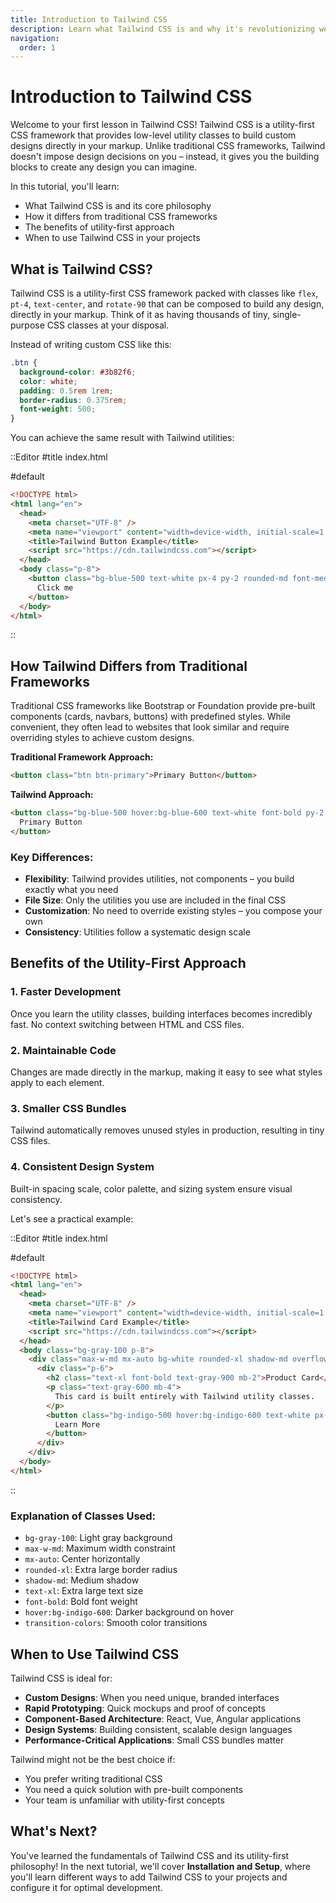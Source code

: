 ```yaml
---
title: Introduction to Tailwind CSS
description: Learn what Tailwind CSS is and why it's revolutionizing web development.
navigation:
  order: 1
---
```


# Introduction to Tailwind CSS

Welcome to your first lesson in Tailwind CSS! Tailwind CSS is a utility-first CSS framework that provides low-level utility classes to build custom designs directly in your markup. Unlike traditional CSS frameworks, Tailwind doesn't impose design decisions on you – instead, it gives you the building blocks to create any design you can imagine.

In this tutorial, you'll learn:

- What Tailwind CSS is and its core philosophy
- How it differs from traditional CSS frameworks
- The benefits of utility-first approach
- When to use Tailwind CSS in your projects

## What is Tailwind CSS?

Tailwind CSS is a utility-first CSS framework packed with classes like `flex`, `pt-4`, `text-center`, and `rotate-90` that can be composed to build any design, directly in your markup. Think of it as having thousands of tiny, single-purpose CSS classes at your disposal.

Instead of writing custom CSS like this:

```css
.btn {
  background-color: #3b82f6;
  color: white;
  padding: 0.5rem 1rem;
  border-radius: 0.375rem;
  font-weight: 500;
}
```

You can achieve the same result with Tailwind utilities:

::Editor
#title
index.html

#default

```html
<!DOCTYPE html>
<html lang="en">
  <head>
    <meta charset="UTF-8" />
    <meta name="viewport" content="width=device-width, initial-scale=1.0" />
    <title>Tailwind Button Example</title>
    <script src="https://cdn.tailwindcss.com"></script>
  </head>
  <body class="p-8">
    <button class="bg-blue-500 text-white px-4 py-2 rounded-md font-medium">
      Click me
    </button>
  </body>
</html>
```

::

## How Tailwind Differs from Traditional Frameworks

Traditional CSS frameworks like Bootstrap or Foundation provide pre-built components (cards, navbars, buttons) with predefined styles. While convenient, they often lead to websites that look similar and require overriding styles to achieve custom designs.

**Traditional Framework Approach:**
```html
<button class="btn btn-primary">Primary Button</button>
```

**Tailwind Approach:**
```html
<button class="bg-blue-500 hover:bg-blue-600 text-white font-bold py-2 px-4 rounded">
  Primary Button
</button>
```

### Key Differences:

- **Flexibility**: Tailwind provides utilities, not components – you build exactly what you need
- **File Size**: Only the utilities you use are included in the final CSS
- **Customization**: No need to override existing styles – you compose your own
- **Consistency**: Utilities follow a systematic design scale

## Benefits of the Utility-First Approach

### 1. **Faster Development**
Once you learn the utility classes, building interfaces becomes incredibly fast. No context switching between HTML and CSS files.

### 2. **Maintainable Code**
Changes are made directly in the markup, making it easy to see what styles apply to each element.

### 3. **Smaller CSS Bundles**
Tailwind automatically removes unused styles in production, resulting in tiny CSS files.

### 4. **Consistent Design System**
Built-in spacing scale, color palette, and sizing system ensure visual consistency.

Let's see a practical example:

::Editor
#title
index.html

#default

```html
<!DOCTYPE html>
<html lang="en">
  <head>
    <meta charset="UTF-8" />
    <meta name="viewport" content="width=device-width, initial-scale=1.0" />
    <title>Tailwind Card Example</title>
    <script src="https://cdn.tailwindcss.com"></script>
  </head>
  <body class="bg-gray-100 p-8">
    <div class="max-w-md mx-auto bg-white rounded-xl shadow-md overflow-hidden">
      <div class="p-6">
        <h2 class="text-xl font-bold text-gray-900 mb-2">Product Card</h2>
        <p class="text-gray-600 mb-4">
          This card is built entirely with Tailwind utility classes.
        </p>
        <button class="bg-indigo-500 hover:bg-indigo-600 text-white px-4 py-2 rounded-lg transition-colors">
          Learn More
        </button>
      </div>
    </div>
  </body>
</html>
```

::

### Explanation of Classes Used:
- `bg-gray-100`: Light gray background
- `max-w-md`: Maximum width constraint
- `mx-auto`: Center horizontally
- `rounded-xl`: Extra large border radius
- `shadow-md`: Medium shadow
- `text-xl`: Extra large text size
- `font-bold`: Bold font weight
- `hover:bg-indigo-600`: Darker background on hover
- `transition-colors`: Smooth color transitions

## When to Use Tailwind CSS

Tailwind CSS is ideal for:

- **Custom Designs**: When you need unique, branded interfaces
- **Rapid Prototyping**: Quick mockups and proof of concepts
- **Component-Based Architecture**: React, Vue, Angular applications
- **Design Systems**: Building consistent, scalable design languages
- **Performance-Critical Applications**: Small CSS bundles matter

Tailwind might not be the best choice if:
- You prefer writing traditional CSS
- You need a quick solution with pre-built components
- Your team is unfamiliar with utility-first concepts

## What's Next?

You've learned the fundamentals of Tailwind CSS and its utility-first philosophy! In the next tutorial, we'll cover **Installation and Setup**, where you'll learn different ways to add Tailwind CSS to your projects and configure it for optimal development.